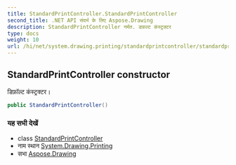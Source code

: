 ```yaml
---
title: StandardPrintController.StandardPrintController
second_title: .NET API संदर्भ के लिए Aspose.Drawing
description: StandardPrintController नर्मत. डफ़ल्ट कंस्ट्रक्टर
type: docs
weight: 10
url: /hi/net/system.drawing.printing/standardprintcontroller/standardprintcontroller/
---
```

## StandardPrintController constructor

डिफ़ॉल्ट कंस्ट्रक्टर।

```csharp
public StandardPrintController()
```

### यह सभी देखें

* class [StandardPrintController](../)
* नाम स्थान [System.Drawing.Printing](../../standardprintcontroller/)
* सभा [Aspose.Drawing](../../../)



